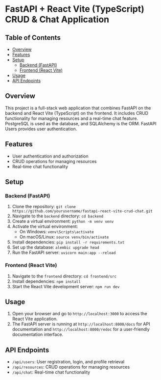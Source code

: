 # FastAPI + React Vite (TypeScript) CRUD & Chat Application

## Table of Contents
- [Overview](#overview)
- [Features](#features)
- [Setup](#setup)
  - [Backend (FastAPI)](#backend-fastapi)
  - [Frontend (React Vite)](#frontend-react-vite)
- [Usage](#usage)
- [API Endpoints](#api-endpoints)

## Overview
This project is a full-stack web application that combines FastAPI on the backend and React Vite (TypeScript) on the frontend. It includes CRUD functionality for managing resources and a real-time chat feature. PostgreSQL is used as the database, and SQLAlchemy is the ORM. FastAPI Users provides user authentication.

## Features
- User authentication and authorization
- CRUD operations for managing resources
- Real-time chat functionality

## Setup

### Backend (FastAPI)
1. Clone the repository: `git clone https://github.com/yourusername/fastapi-react-vite-crud-chat.git`
2. Navigate to the `backend` directory: `cd backend`
3. Create a virtual environment: `python -m venv venv`
4. Activate the virtual environment:
    - On Windows: `venv\Scripts\activate`
    - On macOS/Linux: `source venv/bin/activate`
5. Install dependencies: `pip install -r requirements.txt`
6. Set up the database: `alembic upgrade head`
7. Run the FastAPI server: `uvicorn main:app --reload`

### Frontend (React Vite)
1. Navigate to the `frontend` directory: `cd frontend/src`
2. Install dependencies: `npm install`
3. Start the React Vite development server: `npm run dev`

## Usage
1. Open your browser and go to `http://localhost:3000` to access the React Vite application.
2. The FastAPI server is running at `http://localhost:8000/docs` for API documentation and `http://localhost:8000/redoc` for a user-friendly documentation interface.

## API Endpoints
- `/api/users`: User registration, login, and profile retrieval
- `/api/resources`: CRUD operations for managing resources
- `/api/chat`: Real-time chat functionality

